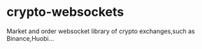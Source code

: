 # crypto-websockets
Market and order websocket library of crypto exchanges,such as Binance,Huobi...

